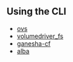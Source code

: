 ## Using the CLI

* [ovs](ovs.md)
* [volumedriver_fs](volumedriver_fs.md)
* [ganesha-cf](ganesha-cf.md)
* [alba](alba.md)